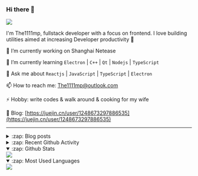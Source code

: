 ### Hi there 👋

![](https://komarev.com/ghpvc/?username=1111mp&color=green)

I'm The1111mp, fullstack developer with a focus on frontend. I love building utilities aimed at increasing Developer productivity 🙌

🔭 I’m currently working on Shanghai Netease

🌱 I’m currently learning `Electron` | `C++` | `Qt` | `Nodejs` | `TypeScript`

💬 Ask me about `Reactjs` | `JavaScript` | `TypeScript` | `Electron`

📫 How to reach me: <a href="mailto:The1111mp@outlook.com">The1111mp@outlook.com</a>

⚡ Hobby: write codes & walk around & cooking for my wife

📖 Blog: [https://juejin.cn/user/1248673297886535](https://juejin.cn/user/1248673297886535)

***

<details>
  <summary>:zap: Blog posts</summary>

  - [使用 nvm-desktop 轻松安装和管理多个 node 版本](https://juejin.cn/post/7267791228872179727)
  - [Electron 中集成 SQLite3 数据库的最佳实践](https://juejin.cn/post/7202807471881306172)
  - [从0开发IM，单聊群聊在线离线消息以及消息的已读未读功能](https://juejin.cn/post/7202583557751865401)
  - [Electron（网页）中实现接近微信消息发送体验的消息输入框及界面](https://juejin.cn/post/7252505446396575781)
  - [Qt中基于QWebEngineView和QWebChannel实现与web的交互](https://juejin.cn/post/7238423148555501629)
</details>

<details>
  <summary>:zap: Recent Github Activity</summary>

  <!--START_SECTION:activity-->
1. 🗣 Commented on [#17](https://github.com/1111mp/nvm-desktop/issues/17#issuecomment-1822013715) in [1111mp/nvm-desktop](https://github.com/1111mp/nvm-desktop)
2. 🗣 Commented on [#24](https://github.com/1111mp/nvm-desktop/issues/24#issuecomment-1822008587) in [1111mp/nvm-desktop](https://github.com/1111mp/nvm-desktop)
3. ❗ Opened issue [#23](https://github.com/1111mp/nvm-desktop/issues/23) in [1111mp/nvm-desktop](https://github.com/1111mp/nvm-desktop)
4. 🗣 Commented on [#22](https://github.com/1111mp/nvm-desktop/issues/22#issuecomment-1820341127) in [1111mp/nvm-desktop](https://github.com/1111mp/nvm-desktop)
5. 🗣 Commented on [#22](https://github.com/1111mp/nvm-desktop/issues/22#issuecomment-1820312416) in [1111mp/nvm-desktop](https://github.com/1111mp/nvm-desktop)
6. 🗣 Commented on [#22](https://github.com/1111mp/nvm-desktop/issues/22#issuecomment-1820253615) in [1111mp/nvm-desktop](https://github.com/1111mp/nvm-desktop)
7. 🗣 Commented on [#22](https://github.com/1111mp/nvm-desktop/issues/22#issuecomment-1820179502) in [1111mp/nvm-desktop](https://github.com/1111mp/nvm-desktop)
8. 🗣 Commented on [#21](https://github.com/1111mp/nvm-desktop/issues/21#issuecomment-1820171160) in [1111mp/nvm-desktop](https://github.com/1111mp/nvm-desktop)
9. 🗣 Commented on [#21](https://github.com/1111mp/nvm-desktop/issues/21#issuecomment-1820134210) in [1111mp/nvm-desktop](https://github.com/1111mp/nvm-desktop)
10. 🗣 Commented on [#21](https://github.com/1111mp/nvm-desktop/issues/21#issuecomment-1820117916) in [1111mp/nvm-desktop](https://github.com/1111mp/nvm-desktop)
  <!--END_SECTION:activity-->
</details>

<details open>
  <summary>:zap: Github Stats</summary>

  <img align="center" src="https://github-readme-stats-sigma-five.vercel.app/api?username=1111mp&show_icons=true&hide_border=true&theme=gruvbox" />
</details>

<details open>
  <summary>:zap: Most Used Languages</summary>

  <img align="center" src="https://github-readme-stats-sigma-five.vercel.app/api/top-langs/?username=1111mp&layout=compact&show_icons=true&hide_border=true&theme=gruvbox" />
</details>


<!--
**1111mp/1111mp** is a ✨ _special_ ✨ repository because its `README.md` (this file) appears on your GitHub profile.

Here are some ideas to get you started:

- 🔭 I’m currently working on ...
- 🌱 I’m currently learning ...
- 👯 I’m looking to collaborate on ...
- 🤔 I’m looking for help with ...
- 💬 Ask me about ...
- 📫 How to reach me: ...
- 😄 Pronouns: ...
- ⚡ Fun fact: ...
-->
